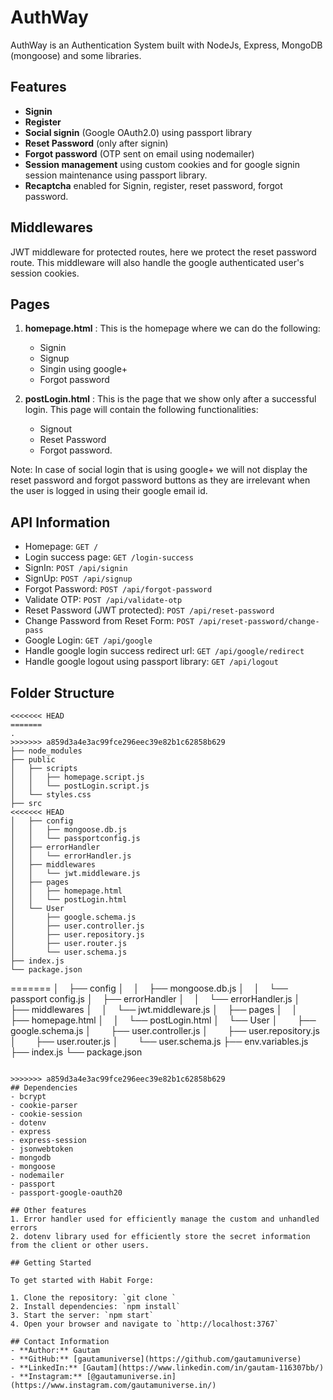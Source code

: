# AuthWay

AuthWay is an Authentication System built with NodeJs, Express, MongoDB (mongoose) and some libraries. 

## Features
- **Signin**
- **Register**
- **Social signin** (Google OAuth2.0) using passport library
- **Reset Password** (only after signin)
- **Forgot password** (OTP sent on email using nodemailer)
- **Session management** using custom cookies and for google signin session maintenance using passport library.
- **Recaptcha** enabled for Signin, register, reset password, forgot password.

## Middlewares
JWT middleware for protected routes, here we protect the reset password route. This middleware will also handle the google authenticated user's session cookies.

## Pages
1. **homepage.html** :  This is the homepage where we can do the following:
    - Signin
    - Signup
    - Singin using google+
    - Forgot password

2. **postLogin.html** : This is the page that we show only after a successful login. This page will contain the following functionalities:
    - Signout
    - Reset Password
    - Forgot password.

Note: In case of social login that is using google+ we will not display the reset password and forgot password buttons as they are irrelevant when the user is logged in using their google email id.

## API Information
- Homepage: `GET /`
- Login success page: `GET /login-success`
- SignIn: `POST /api/signin`
- SignUp: `POST /api/signup`
- Forgot Password: `POST /api/forgot-password`
- Validate OTP: `POST /api/validate-otp`
- Reset Password (JWT protected): `POST /api/reset-password`
- Change Password from Reset Form: `POST /api/reset-password/change-pass`
- Google Login: `GET /api/google`
- Handle google login success redirect url: `GET /api/google/redirect`
- Handle google logout using passport library: `GET /api/logout`

## Folder Structure
```
<<<<<<< HEAD
=======
.
>>>>>>> a859d3a4e3ac99fce296eec39e82b1c62858b629
├── node_modules
├── public
│   ├── scripts
│   │   ├── homepage.script.js
│   │   └── postLogin.script.js
│   └── styles.css
├── src
<<<<<<< HEAD
│   ├── config
│   │   ├── mongoose.db.js
│   │   └── passportconfig.js
│   ├── errorHandler
│   │   └── errorHandler.js
│   ├── middlewares
│   │   └── jwt.middleware.js
│   ├── pages
│   │   ├── homepage.html
│   │   └── postLogin.html
│   └── User
│       ├── google.schema.js
│       ├── user.controller.js
│       ├── user.repository.js
│       ├── user.router.js
│       └── user.schema.js
├── index.js
└── package.json
```
=======
│&nbsp;&nbsp;&nbsp;   ├── config
│&nbsp;&nbsp;&nbsp;   │&nbsp;&nbsp;&nbsp;   ├── mongoose.db.js
│&nbsp;&nbsp;&nbsp;   │&nbsp;&nbsp;&nbsp;   └── passport&nbsp;config.js
│&nbsp;&nbsp;&nbsp;   ├── errorHandler
│&nbsp;&nbsp;&nbsp;   │&nbsp;&nbsp;&nbsp;   └── errorHandler.js
│&nbsp;&nbsp;&nbsp;   ├── middlewares
│&nbsp;&nbsp;&nbsp;   │&nbsp;&nbsp;&nbsp;   └── jwt.middleware.js
│&nbsp;&nbsp;&nbsp;   ├── pages
│&nbsp;&nbsp;&nbsp;   │&nbsp;&nbsp;&nbsp;   ├── homepage.html
│&nbsp;&nbsp;&nbsp;   │&nbsp;&nbsp;&nbsp;   └── postLogin.html
│&nbsp;&nbsp;&nbsp;   └── User
│&nbsp;&nbsp;&nbsp;&nbsp;&nbsp;&nbsp;&nbsp;       ├── google.schema.js
│&nbsp;&nbsp;&nbsp;&nbsp;&nbsp;&nbsp;&nbsp;       ├── user.controller.js
│&nbsp;&nbsp;&nbsp;&nbsp;&nbsp;&nbsp;&nbsp;       ├── user.repository.js
│&nbsp;&nbsp;&nbsp;&nbsp;&nbsp;&nbsp;&nbsp;       ├── user.router.js
│&nbsp;&nbsp;&nbsp;&nbsp;&nbsp;&nbsp;&nbsp;       └── user.schema.js
├── env.variables.js
├── index.js
└── package.json
```

>>>>>>> a859d3a4e3ac99fce296eec39e82b1c62858b629
## Dependencies
- bcrypt
- cookie-parser
- cookie-session
- dotenv
- express
- express-session
- jsonwebtoken
- mongodb
- mongoose
- nodemailer
- passport
- passport-google-oauth20

## Other features
1. Error handler used for efficiently manage the custom and unhandled errors
2. dotenv library used for efficiently store the secret information from the client or other users.

## Getting Started

To get started with Habit Forge:

1. Clone the repository: `git clone `
2. Install dependencies: `npm install`
3. Start the server: `npm start`
4. Open your browser and navigate to `http://localhost:3767`

## Contact Information
- **Author:** Gautam
- **GitHub:** [gautamuniverse](https://github.com/gautamuniverse)
- **LinkedIn:** [Gautam](https://www.linkedin.com/in/gautam-116307bb/)
- **Instagram:** [@gautamuniverse.in](https://www.instagram.com/gautamuniverse.in/)
